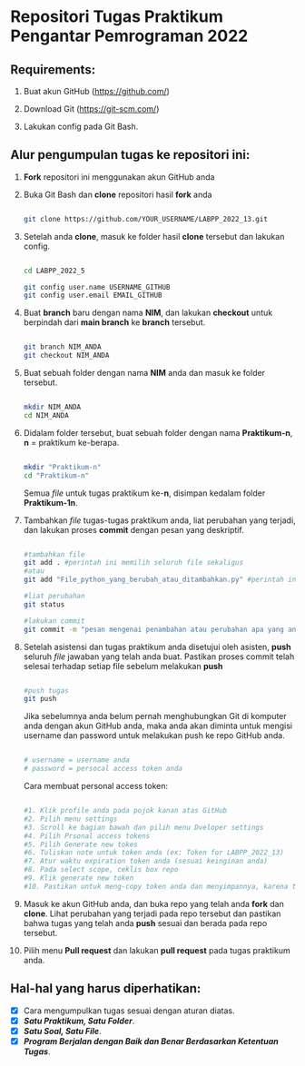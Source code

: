 # Repositori Tugas Praktikum Pengantar Pemrograman 2022

## Requirements:
1. Buat akun GitHub (https://github.com/)
2. Download Git (https://git-scm.com/)

4. Lakukan config pada Git Bash.


## Alur pengumpulan tugas ke repositori ini:

1.  **Fork** repositori ini menggunakan akun GitHub anda

2. Buka Git Bash dan **clone** repositori hasil **fork** anda

   ```sh

   git clone https://github.com/YOUR_USERNAME/LABPP_2022_13.git

   ```

3. Setelah anda **clone**, masuk ke folder hasil **clone** tersebut dan lakukan config.

   ```sh
   
   cd LABPP_2022_5

   git config user.name USERNAME_GITHUB
   git config user.email EMAIL_GITHUB

   ```

4. Buat **branch** baru dengan nama **NIM**, dan lakukan **checkout** untuk berpindah dari **main branch** ke **branch** tersebut.
   ```sh
   
   git branch NIM_ANDA
   git checkout NIM_ANDA
   
   ```

5. Buat sebuah folder dengan nama **NIM** anda dan masuk ke folder tersebut.
   ```sh

   mkdir NIM_ANDA
   cd NIM_ANDA

   ```


6. Didalam folder tersebut, buat sebuah folder dengan nama **Praktikum-n**, **n** = praktikum ke-berapa. 
   ```sh

   mkdir "Praktikum-n"
   cd "Praktikum-n"

   ```
   Semua _file_ untuk tugas praktikum ke-**n**, disimpan kedalam folder **Praktikum-1n**.

7. Tambahkan _file_ tugas-tugas praktikum anda, liat perubahan yang terjadi, dan lakukan proses **commit** dengan pesan yang deskriptif.

   ```sh
   
   #tambahkan file
   git add . #perintah ini memilih seluruh file sekaligus
   #atau
   git add "File_python_yang_berubah_atau_ditambahkan.py" #perintah ini memilih file tertentu
   
   #liat perubahan
   git status
   
   #lakukan commit
   git commit -m "pesan mengenai penambahan atau perubahan apa yang anda lakukan"
   
   ```

8. Setelah asistensi dan tugas praktikum anda disetujui oleh asisten, **push** seluruh _file_ jawaban yang telah anda buat.
   Pastikan proses commit telah selesai terhadap setiap file sebelum melakukan **push**
   
   ```sh
   
   #push tugas
   git push

   ```
   
   Jika sebelumnya anda belum pernah menghubungkan Git di komputer anda dengan akun GitHub anda, maka anda akan diminta untuk mengisi username dan password untuk
   melakukan push ke repo GitHub anda.
   ```sh

   # username = username anda
   # password = persocal access token anda

   ```
   
   Cara membuat personal access token:
   ```sh
   
   #1. Klik profile anda pada pojok kanan atas GitHub
   #2. Pilih menu settings
   #3. Scroll ke bagian bawah dan pilih menu Dveloper settings
   #4. Pilih Prsonal access tokens
   #5. Pilih Generate new tokes
   #6. Tuliskan note untuk token anda (ex: Token for LABPP_2022_13)
   #7. Atur waktu expiration token anda (sesuai keinginan anda)
   #8. Pada select scope, ceklis box repo
   #9. Klik generate new token
   #10. Pastikan untuk meng-copy token anda dan menyimpannya, karena token hanya bisa diliat sekali (*Jika hilang, buat token baru)

   ```
   
9. Masuk ke akun GitHub anda, dan buka repo yang telah anda **fork** dan **clone**. Lihat perubahan yang terjadi pada repo tersebut dan pastikan bahwa tugas yang
   telah anda **push** sesuai dan berada pada repo tersebut.
   
10. Pilih menu **Pull request** dan lakukan **pull request** pada tugas praktikum anda.


## Hal-hal yang harus diperhatikan:

- [x] Cara mengumpulkan tugas sesuai dengan aturan diatas.
- [x] _**Satu Praktikum, Satu Folder**_.
- [x] _**Satu Soal, Satu File**_.
- [x] _**Program Berjalan dengan Baik dan Benar Berdasarkan Ketentuan Tugas**_.
